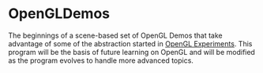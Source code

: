 # OpenGLDemos
The beginnings of a scene-based set of OpenGL Demos that take advantage of some of the abstraction started in [OpenGL Experiments](https://github.com/ehorlocker/OpenGLExperiments). This program will be the basis of future learning on OpenGL and will be modified as the program evolves to handle more advanced topics.
